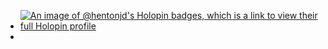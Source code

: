 - [![An image of @hentonjd's Holopin badges, which is a link to view their full Holopin profile](https://holopin.me/hentonjd)](https://holopin.io/@hentonjd)
- 

<!---

--->
